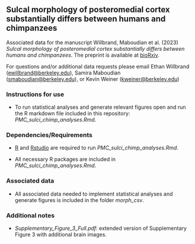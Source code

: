 ## Sulcal morphology of posteromedial cortex substantially differs between humans and chimpanzees

Associated data for the manuscript Willbrand, Maboudian et al. (2023) *Sulcal morphology of posteromedial cortex substantially differs between humans and chimpanzees*. 
The preprint is available at [bioRxiv](https://www.biorxiv.org/content/10.1101/2023.02.06.527223v1).

For questions and/or additional data requests please email Ethan Willbrand (ewillbrand@berkeley.edu), Samira Maboudian (smaboudian@berkeley.edu), or Kevin Weiner (kweiner@berkeley.edu)
  
### Instructions for use ### 
  - To run statistical analyses and generate relevant figures open and run the R markdown file included in this repository: *PMC_sulci_chimp_analyses.Rmd*.
 
### Dependencies/Requirements ###
  - [R](https://www.r-project.org) and [Rstudio](https://www.rstudio.com/products/rstudio/download/) are required to run *PMC_sulci_chimp_analyses.Rmd*.

  - All necessary R packages are included in *PMC_sulci_chimp_analyses.Rmd*.

### Associated data ###
  - All associated data needed to implement statistical analyses and generate figures is included in the folder *morph_csv*.


### Additional notes ###
  - *Supplementary_Figure_3_Full.pdf*: extended version of Supplementary Figure 3 with additional brain images.
